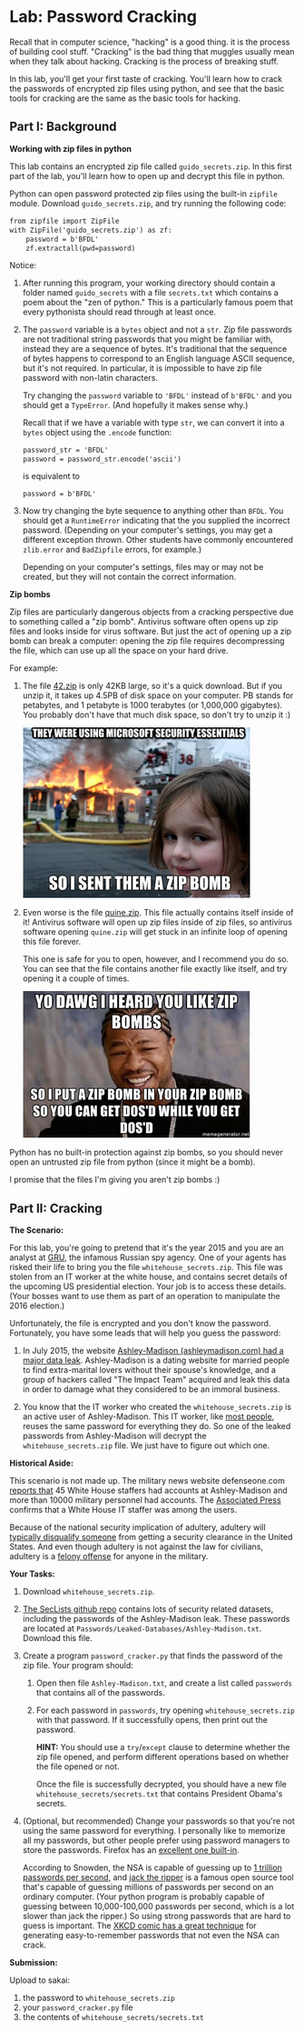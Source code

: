 # Lab: Password Cracking

Recall that in computer science,
"hacking" is a good thing.
it is the process of building cool stuff.
"Cracking" is the bad thing that muggles usually mean when they talk about hacking.
Cracking is the process of breaking stuff.

In this lab, you'll get your first taste of cracking.
You'll learn how to crack the passwords of encrypted zip files using python,
and see that the basic tools for cracking are the same as the basic tools for hacking.

## Part I: Background

**Working with zip files in python**

This lab contains an encrypted zip file called `guido_secrets.zip`.
In this first part of the lab,
you'll learn how to open up and decrypt this file in python.

Python can open password protected zip files using the built-in `zipfile` module.
Download `guido_secrets.zip`, and try running the following code:
```
from zipfile import ZipFile
with ZipFile('guido_secrets.zip') as zf:
    password = b'BFDL'
    zf.extractall(pwd=password)
```
Notice:
1. After running this program,
    your working directory should contain a folder named `guido_secrets` with a file `secrets.txt` which contains a poem about the "zen of python."
    This is a particularly famous poem that every pythonista should read through at least once.

1. The `password` variable is a `bytes` object and not a `str`.
   Zip file passwords are not traditional string passwords that you might be familiar with,
   instead they are a sequence of bytes.
   It's traditional that the sequence of bytes happens to correspond to an English language ASCII sequence,
   but it's not required.
   In particular, it is impossible to have zip file password with non-latin characters.

   Try changing the `password` variable to `'BFDL'` instead of `b'BFDL'` and you should get a `TypeError`.
   (And hopefully it makes sense why.)
   
   Recall that if we have a variable with type `str`, we can convert it into a `bytes` object using the `.encode` function:
   ```
   password_str = 'BFDL'
   password = password_str.encode('ascii')
   ```
   is equivalent to
   ```
   password = b'BFDL'
   ```

1. Now try changing the byte sequence to anything other than `BFDL`.
   You should get a `RuntimeError` indicating that the you supplied the incorrect password.
   (Depending on your computer's settings, you may get a different exception thrown.  Other students have commonly encountered `zlib.error` and `BadZipfile` errors, for example.)
   
   Depending on your computer's settings, files may or may not be created, but they will not contain the correct information.

**Zip bombs**

Zip files are particularly dangerous objects from a cracking perspective due to something called a "zip bomb".
Antivirus software often opens up zip files and looks inside for virus software.
But just the act of opening up a zip bomb can break a computer:
opening the zip file requires decompressing the file,
which can use up all the space on your hard drive.

For example:

1. The file [42.zip](https://unforgettable.dk/) is only 42KB large,
   so it's a quick download.
   But if you unzip it, it takes up 4.5PB of disk space on your computer.
   PB stands for petabytes, and 1 petabyte is 1000 terabytes (or 1,000,000 gigabytes).
   You probably don't have that much disk space,
   so don't try to unzip it :)

   <img src=zipbomb.jpg width=400px>

1. Even worse is the file [quine.zip](https://wgreenberg.github.io/quine.zip/).
   This file actually contains itself inside of it!
   Antivirus software will open up zip files inside of zip files,
   so antivirus software opening `quine.zip` will get stuck in an infinite loop of opening this file forever.

   This one is safe for you to open, however, and I recommend you do so.
   You can see that the file contains another file exactly like itself,
   and try opening it a couple of times.

   <img src=zipbomb-dawg.jpg width=400px>

Python has no built-in protection against zip bombs,
so you should never open an untrusted zip file from python
(since it might be a bomb).

I promise that the files I'm giving you aren't zip bombs :)
   
## Part II: Cracking

**The Scenario:**

For this lab, you're going to pretend that it's the year 2015 and you are an analyst at [GRU](https://en.wikipedia.org/wiki/GRU),
the infamous Russian spy agency.
One of your agents has risked their life to bring you the file `whitehouse_secrets.zip`.
This file was stolen from an IT worker at the white house,
and contains secret details of the upcoming US presidential election.
Your job is to access these details.
(Your bosses want to use them as part of an operation to manipulate the 2016 election.)

Unfortunately, the file is encrypted and you don't know the password.
Fortunately, you have some leads that will help you guess the password:

1. In July 2015, the website [Ashley-Madison (ashleymadison.com) had a major data leak](https://en.wikipedia.org/wiki/Ashley_Madison_data_breach).
   Ashley-Madison is a dating website for married people to find extra-marital lovers without their spouse's knowledge,
   and a group of hackers called "The Impact Team" acquired and leak this data in order to damage what they considered to be an immoral business.

1. You know that the IT worker who created the `whitehouse_secrets.zip` is an active user of Ashley-Madison.
   This IT worker, like [most people](https://www.infosecurity-magazine.com/blogs/your-employees-reusing-passwords/),
   reuses the same password for everything they do.
   So one of the leaked passwords from Ashley-Madison will decrypt the `whitehouse_secrets.zip` file.
   We just have to figure out which one.

**Historical Aside:**

This scenario is not made up.
The military news website defenseone.com [reports that](https://www.defenseone.com/threats/2015/08/ashley-madison-hack-opm-government-military/119279/) 45 White House staffers had accounts at Ashley-Madison and more than 10000 military personnel had accounts.
The [Associated Press](https://apnews.com/article/1c34b10bff3744f386706480333ef9f5) confirms that a White House IT staffer was among the users.

Because of the national security implication of adultery,
adultery will [typically disqualify someone](https://news.clearancejobs.com/2013/01/15/adultery-and-security-clearances/) from getting a security clearance in the United States.
And even though adultery is not against the law for civilians,
adultery is a [felony offense](https://militarybenefits.info/ucmj-adultery/) for anyone in the military.

**Your Tasks:**

1. Download `whitehouse_secrets.zip`.

1. [The SecLists github repo](https://github.com/danielmiessler/SecLists/) contains lots of security related datasets,
   including the passwords of the Ashley-Madison leak.
    These passwords are located at `Passwords/Leaked-Databases/Ashley-Madison.txt`.
    Download this file.

1. Create a program `password_cracker.py` that finds the password of the zip file.
   Your program should:

    1. Open then file `Ashley-Madison.txt`,
       and create a list called `passwords` that contains all of the passwords.

    1. For each password in `passwords`,
       try opening `whitehouse_secrets.zip` with that password.
       If it successfully opens, then print out the password.

       **HINT:**
       You should use a `try`/`except` clause to determine whether the zip file opened,
       and perform different operations based on whether the file opened or not.

       Once the file is successfully decrypted,
       you should have a new file `whitehouse_secrets/secrets.txt` that contains President Obama's secrets.

1. (Optional, but recommended)
   Change your passwords so that you're not using the same password for everything.
   I personally like to memorize all my passwords,
   but other people prefer using password managers to store the passwords.
   Firefox has an [excellent one built-in](https://www.mozilla.org/en-US/firefox/lockwise/).

   According to Snowden, the NSA is capable of guessing up to [1 trillion passwords per second](https://news.ycombinator.com/item?id=8448894),
   and [jack the ripper](https://www.openwall.com/john/) is a famous open source tool that's capable of guessing millions of passwords per second on an ordinary computer.
   (Your python program is probably capable of guessing between 10,000-100,000 passwords per second, which is a lot slower than jack the ripper.)
   So using strong passwords that are hard to guess is important.
   The [XKCD comic has a great technique](https://www.explainxkcd.com/wiki/index.php/936:_Password_Strength) for generating easy-to-remember passwords that not even the NSA can crack.

**Submission:**

Upload to sakai:
1. the password to `whitehouse_secrets.zip`
1. your `password_cracker.py` file
1. the contents of `whitehouse_secrets/secrets.txt`

